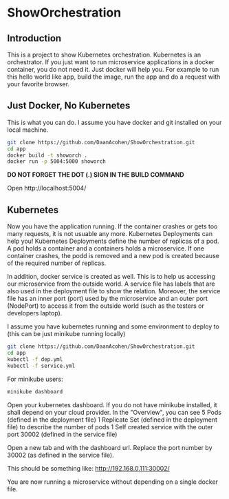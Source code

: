 # ShowOrchestration

## Introduction

This is a project to show Kubernetes orchestration. Kubernetes is an orchestrator. If you just want to run microservice applications in a docker container, you do not need it. Just docker will help you. For example to run this hello world like app, build the image, run the app and do a request with your favorite browser.

## Just Docker, No Kubernetes

This is what you can do. I assume you have docker and git installed on your local machine.

```bash
git clone https://github.com/DaanAcohen/ShowOrchestration.git
cd app
docker build -t showorch .
docker run -p 5004:5000 showorch
```
**DO NOT FORGET THE DOT (.) SIGN IN THE BUILD COMMAND**

Open http://localhost:5004/

## Kubernetes

Now you have the application running. If the container crashes or gets too many requests, it is not usuable any more. Kubernetes Deployments can help you! Kubernetes Deployments define the number of replicas of a pod. A pod holds a container and a containers holds a microservice. If one container crashes, the podd is removed and a new pod is created because of the required number of replicas.

In addition, docker service is created as well. This is to help us accessing our microservice from the outside world. A service file has labels that are also used in the deployment file to show the relation. Moreover, the service file has an inner port (port) used by the microservice and an outer port (NodePort) to access it from the outside world (such as the testers or developers laptop).

I assume you have kubernetes running and some environment to deploy to (this can be just minikube running locally)

```bash
git clone https://github.com/DaanAcohen/ShowOrchestration.git
cd app
kubectl -f dep.yml
kubectl -f service.yml
```

For minikube users:
```bash
minikube dashboard
```
Open your kubernetes dashboard. If you do not have minikube installed, it shall depend on your cloud provider.
In the "Overview", you can see
5 Pods (defined in the deployment file)
1 Replicate Set (defined in the deployment file) to describe the number of pods
1 Self created service with the outer port 30002 (defined in the service file)

Open a new tab and with the dashboard url. Replace the port number by 30002 (as defined in the service file).

This should be something like:
http://192.168.0.111:30002/

You are now running a microservice without depending on a single docker file.

